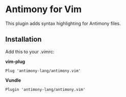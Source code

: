 # Antimony for Vim

This plugin adds syntax highlighting for Antimony files.

## Installation

Add this to your .vimrc:

**vim-plug**

```
Plug 'antimony-lang/antimony.vim'
```

**Vundle**

```
Plugin 'antimony-lang/antimony.vim'
```

